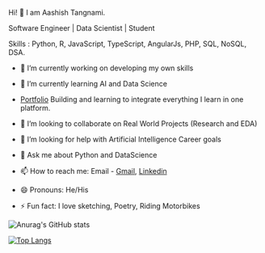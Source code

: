 
Hi! 👋 I am Aashish Tangnami.

Software Engineer | Data Scientist | Student

Skills : Python, R, JavaScript, TypeScript, AngularJs, PHP, SQL, NoSQL, DSA.

        
  - 🔭 I’m currently working on developing my own skills

  - 🌱 I’m currently learning AI and Data Science
  
  - [Portfolio](https://aashishtangnami.vercel.app) Building and learning to integrate everything I learn in one platform.

  - 👯 I’m looking to collaborate on Real World Projects (Research and EDA)

  - 🤔 I’m looking for help with Artificial Intelligence Career goals

  - 💬 Ask me about Python and DataScience

  - 📫 How to reach me: Email - [Gmail](tangnamiaashish1423@gmail.com), [Linkedin](https://www.linkedin.com/in/aashish-tangnami-48585613b)

  - 😄 Pronouns: He/His

  - ⚡ Fun fact: I love sketching, Poetry, Riding Motorbikes

![Anurag's GitHub stats](https://github-readme-stats.vercel.app/api?username=AashishTangnami&show_icons=true&theme=radical)

[![Top Langs](https://github-readme-stats.vercel.app/api/top-langs/?username=AashishTangnami&layout=compact)](https://github.com/anuraghazra/github-readme-stats)
